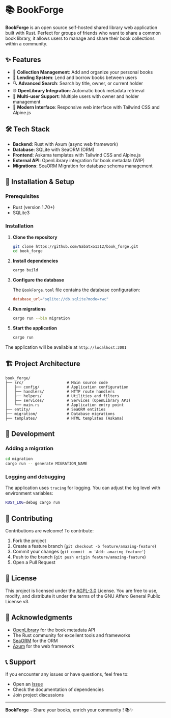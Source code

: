 # 📚 BookForge

**BookForge** is an open source self-hosted shared library web application built with Rust. Perfect for groups of friends who want to share a common book library, it allows users to manage and share their book collections within a community.

## ✨ Features

- 📖 **Collection Management**: Add and organize your personal books
- 🔄 **Lending System**: Lend and borrow books between users
- 🔍 **Advanced Search**: Search by title, owner, or current holder
- 🌐 **OpenLibrary Integration**: Automatic book metadata retrieval
- 👥 **Multi-user Support**: Multiple users with owner and holder management
- 🎨 **Modern Interface**: Responsive web interface with Tailwind CSS and Alpine.js

## 🛠️ Tech Stack

- **Backend**: Rust with Axum (async web framework)
- **Database**: SQLite with SeaORM (ORM)
- **Frontend**: Askama templates with Tailwind CSS and Alpine.js
- **External API**: OpenLibrary integration for book metadata (WIP)
- **Migrations**: SeaORM Migration for database schema management

## 🚀 Installation & Setup

### Prerequisites

- Rust (version 1.70+)
- SQLite3

### Installation

1. **Clone the repository**
   ```bash
   git clone https://github.com/Gabatxo1312/book_forge.git
   cd book_forge
   ```

2. **Install dependencies**
   ```bash
   cargo build
   ```

3. **Configure the database**

   The `BookForge.toml` file contains the database configuration:
   ```toml
   database_url="sqlite://db.sqlite?mode=rwc"
   ```

4. **Run migrations**
   ```bash
   cargo run --bin migration
   ```

5. **Start the application**
   ```bash
   cargo run
   ```

The application will be available at `http://localhost:3001`

## 🏗️ Project Architecture

```
book_forge/
├── src/                   # Main source code
│   ├── config/            # Application configuration
│   ├── handlers/          # HTTP route handlers
│   ├── helpers/           # Utilities and filters
│   ├── services/          # Services (OpenLibrary API)
│   └── main.rs            # Application entry point
├── entity/                # SeaORM entities
├── migration/             # Database migrations
├── templates/             # HTML templates (Askama)
```

## 🔧 Development

### Adding a migration

```bash
cd migration
cargo run -- generate MIGRATION_NAME
```

### Logging and debugging

The application uses `tracing` for logging. You can adjust the log level with environment variables:

```bash
RUST_LOG=debug cargo run
```

## 🤝 Contributing

Contributions are welcome! To contribute:

1. Fork the project
2. Create a feature branch (`git checkout -b feature/amazing-feature`)
3. Commit your changes (`git commit -m 'Add: amazing feature'`)
4. Push to the branch (`git push origin feature/amazing-feature`)
5. Open a Pull Request

## 📝 License

This project is licensed under the [AGPL-3.0](LICENSE) License. You are free to use, modify, and distribute it under the terms of the GNU Affero General Public License v3.

## 🙏 Acknowledgments

- [OpenLibrary](https://openlibrary.org/) for the book metadata API
- The Rust community for excellent tools and frameworks
- [SeaORM](https://www.sea-ql.org/SeaORM/) for the ORM
- [Axum](https://github.com/tokio-rs/axum) for the web framework

## 📞 Support

If you encounter any issues or have questions, feel free to:
- Open an [issue](https://github.com/Gabatxo1312/book_forge/issues)
- Check the documentation of dependencies
- Join project discussions

---

**BookForge** - Share your books, enrich your community ! 📚✨
